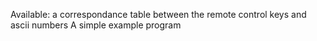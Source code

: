 Available: a correspondance table between the remote control keys and ascii numbers
A simple example program

